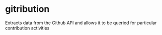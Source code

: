 gitribution
===========

Extracts data from the Github API and allows it to be queried for particular contribution activities
